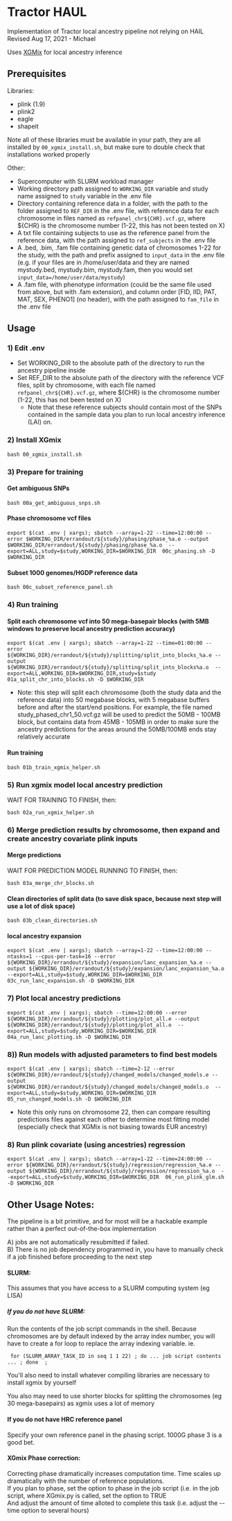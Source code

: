 # Tractor HAUL
Implementation of Tractor local ancestry pipeline not relying on HAIL  
Revised Aug 17, 2021 - Michael

Uses [XGMix](https://github.com/AI-sandbox/XGMix) for local ancestry inference

## Prerequisites
Libraries:
- plink (1.9)
- plink2
- eagle
- shapeit

Note all of these libraries must be available in your path, they are all installed by `00_xgmix_install.sh`, but make sure to double check that installations worked properly

Other:
- Supercomputer with SLURM workload manager
- Working directory path assigned to `WORKING_DIR` variable and study name assigned to `study` variable in the .env file
- Directory containing reference data in a folder, with the path to the folder assigned to `REF_DIR` in the .env file, with reference data for each chromosome in files named as `refpanel_chr${CHR}.vcf.gz`, where ${CHR} is the chromosome number (1-22, this has not been tested on X)
- A txt file containing subjects to use as the reference panel from the reference data, with the path assigned to `ref_subjects` in the .env file
- A .bed, .bim, .fam file containing genetic data of chromosomes 1-22 for the study, with the path and prefix assigned to `input_data` in the .env file (e.g. if your files are in /home/user/data and they are named mystudy.bed, mystudy.bim, mystudy.fam, then you would set `input_data=/home/user/data/mystudy`)
- A .fam file, with phenotype information (could be the same file used from above, but with .fam extension), and column order [FID, IID, PAT, MAT, SEX, PHENO1] (no header), with the path assigned to `fam_file` in the .env file

## Usage  
### 1) Edit .env
- Set WORKING_DIR to the absolute path of the directory to run the ancestry pipeline inside
- Set REF_DIR to the absolute path of the directory with the reference VCF files, split by chromosome, with each file named `refpanel_chr${CHR}.vcf.gz`, where ${CHR} is the chromosome number (1-22, this has not been tested on X)
    - Note that these reference subjects should contain most of the SNPs contained in the sample data you plan to run local ancestry inference (LAI) on.

### 2) Install XGmix
```
bash 00_xgmix_install.sh
```

### 3) Prepare for training

#### Get ambiguous SNPs
```
bash 00a_get_ambiguous_snps.sh
```

#### Phase chromosome vcf files
```
export $(cat .env | xargs); sbatch --array=1-22 --time=12:00:00 --error $WORKING_DIR/errandout/${study}/phasing/phase_%a.e --output $WORKING_DIR/errandout/${study}/phasing/phase_%a.o  --export=ALL,study=$study,WORKING_DIR=$WORKING_DIR  00c_phasing.sh -D $WORKING_DIR
```

#### Subset 1000 genomes/HGDP reference data
```
bash 00c_subset_reference_panel.sh
```

### 4) Run training

#### Split each chromosome vcf into 50 mega-basepair blocks (with 5MB windows to preserve local ancestry prediction accuracy)
```
export $(cat .env | xargs); sbatch --array=1-22 --time=01:00:00 --error ${WORKING_DIR}/errandout/${study}/splitting/split_into_blocks_%a.e --output ${WORKING_DIR}/errandout/${study}/splitting/split_into_blocks%a.o  --export=ALL,WORKING_DIR=$WORKING_DIR,study=$study  01a_split_chr_into_blocks.sh -D $WORKING_DIR
```

- Note: this step will split each chromosome (both the study data and the reference data) into 50 megabase blocks, with 5 megabase buffers before and after the start/end positions. For example, the file named study_phased_chr1_50.vcf.gz will be used to predict the 50MB - 100MB block, but contains data from 45MB - 105MB in order to make sure the ancestry predictions for the areas around the 50MB/100MB ends stay relatively accurate

#### Run training
```
bash 01b_train_xgmix_helper.sh
```

### 5) Run xgmix model local ancestry prediction
WAIT FOR TRAINING TO FINISH, then:
```
bash 02a_run_xgmix_helper.sh
```

### 6) Merge prediction results by chromosome, then expand and create ancestry covariate plink inputs

#### Merge predictions
WAIT FOR PREDICTION MODEL RUNNING TO FINISH, then:
```
bash 03a_merge_chr_blocks.sh
```

#### Clean directories of split data (to save disk space, because next step will use a lot of disk space)
```
bash 03b_clean_directories.sh
```

#### local ancestry expansion
```
export $(cat .env | xargs); sbatch --array=1-22 --time=12:00:00 --ntasks=1 --cpus-per-task=16 --error ${WORKING_DIR}/errandout/${study}/expansion/lanc_expansion_%a.e --output ${WORKING_DIR}/errandout/${study}/expansion/lanc_expansion_%a.o  --export=ALL,study=$study,WORKING_DIR=$WORKING_DIR  03c_run_lanc_expansion.sh -D $WORKING_DIR
```

### 7) Plot local ancestry predictions
```
export $(cat .env | xargs); sbatch --time=12:00:00 --error ${WORKING_DIR}/errandout/${study}/plotting/plot_all.e --output ${WORKING_DIR}/errandout/${study}/plotting/plot_all.o  --export=ALL,study=$study,WORKING_DIR=$WORKING_DIR  04a_run_lanc_plotting.sh -D $WORKING_DIR
```

### 8)) Run models with adjusted parameters to find best models
```
export $(cat .env | xargs); sbatch --time=2-12 --error ${WORKING_DIR}/errandout/${study}/changed_models/changed_models.e --output ${WORKING_DIR}/errandout/${study}/changed_models/changed_models.o  --export=ALL,study=$study,WORKING_DIR=$WORKING_DIR 05_run_changed_models.sh -D $WORKING_DIR
```

- Note this only runs on chromosome 22, then can compare resulting predictions files against each other to determine most fitting model (especially check that XGMix is not biasing towards EUR ancestry)

### 8) Run plink covariate (using ancestries) regression
```
export $(cat .env | xargs); sbatch --array=1-22 --time=24:00:00 --error ${WORKING_DIR}/errandout/${study}/regression/regression_%a.e --output ${WORKING_DIR}/errandout/${study}/regression/regression_%a.o  --export=ALL,study=$study,WORKING_DIR=$WORKING_DIR  06_run_plink_glm.sh -D $WORKING_DIR

```

## Other Usage Notes:  

The pipeline is a bit primitive, and for most will be a hackable example rather than a perfect out-of-the-box implementation

  A) jobs are not automatically resubmitted if failed.  
  B) There is no job dependency programmed in, you have to manually check if a job finished before proceeding to the next step  

#### SLURM:
 This assumes that you have access to a SLURM computing system (eg LISA)

##### If you do not have SLURM:  
   Run the contents of the job script commands in the shell. Because chromosomes are by default indexed by the array index number, you will have to create a for loop to replace the array indexing variable. ie.

     for (SLURM_ARRAY_TASK_ID in seq 1 1 22) ; do ... job script contents ... ; done  ;  

   You'll also need to install whatever compiling libraries are necessary to install xgmix by yourself

   You also may need to use shorter blocks for splitting the chromosomes (eg 30 mega-basepairs) as xgmix uses a lot of memory

#### If you do not have HRC reference panel
   Specify your own reference panel in the phasing script. 1000G phase 3 is a good bet.

#### XGmix Phase correction:  
   Correcting phase dramatically increases computation time. Time scales up dramatically with the number of reference populations.  
   If you plan to phase, set the option to phase in the job script (i.e. in the job script, where XGmix.py is called, set the <phase> option to TRUE   
   And adjust the amount of time alloted to complete this task (i.e. adjust the --time option to several hours)  
